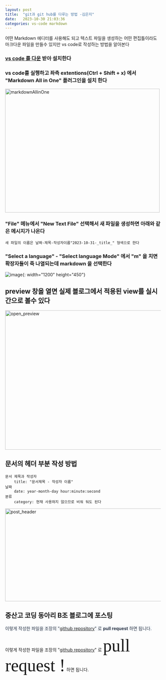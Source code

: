 ```yaml
---
layout: post
title:  "git과 git hub를 다루는 방법 -김은지"
date:   2023-10-30 21:03:36 
categories: vs-code markdown
---
```

어떤 Markdown 에디터를 사용해도 되고 텍스트 파일을 생성하는 어떤 편집틀이라도 마크다운 파일을 만들수 있지만 vs code로 작성하는 방법을 알아본다

<!--주석으로 사용함 -->
### [vs code 를 다운](https://code.visualstudio.com/download) 받아 설치한다   

### vs code를 실행하고 좌측 extentions(Ctrl + Shift + x) 에서 "Markdown All in One" 플러그인을 설치 한다  
<!-- 이미지 삽입 방법은 아래 두가지 모두 사용 할수 있으나 아래것(![image])은 크기 조절이 되지 않는다 -->
<img src="/img/markdownAllinOne.png" width="500px" height="400px" title="px(픽셀) 크기 설정" alt="markdownAllinOne"><br/>  

### "File" 메뉴에서 "New Text File" 선택해서 새 파일을 생성하면 아래와 같은 메시지가 나온다  
    새 파일의 이름은 날짜-제목-작성자이름"2023-10-31-_title_" 형색으로 한다

### "Select a language" - "Select language Mode" 에서 "m" 을 치면 확장자들이 죽 나열되는데 markdown 을 선택한다
![image](/img/마크다운새파일생성.png){: width="1200" height="450"}

## preview 창을 열면 실제 블로그에서 적용된 view를 실시간으로 볼수 있다
<img src="/img/open_preview.png" width="1200px" height="450px" title="px(픽셀) 크기 설정" alt="open_preview"><br/>  

## 문서의 헤더 부분 작성 방법
    문서 제목과 작성자
        title: "문서제목 - 작성자 이름"
    날짜
        date: year-month-day hour:minute:second
    분류
        category: 현재 사용하지 않으므로 비워 둬도 된다  

<img src="/img/post_header.png" width="800px" height="300px" title="px(픽셀) 크기 설정" alt="post_header"><br/>   

## 중산고 코딩 동아리 B조 블로그에 포스팅  

<span style="color: #2D3748; background-color:#f6f8fa;"> 이렇게 작성한 파일을 조장의 "[github repository][git-hub-repo]" 로 **pull request** 하면 됩니다.</span>

이렇게 작성한 파일을 조장의 "[github repository][git-hub-repo]" 로 <span style="font-family:Papyrus; font-size:4em;">pull request !</span> 하면 됩니다.


[git-hub-repo]: https://jekyllrb.com/docs/home
